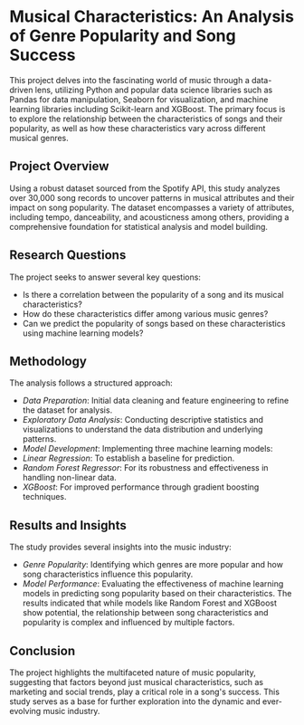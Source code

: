 # Musical Characteristics: An Analysis of Genre Popularity and Song Success
This project delves into the fascinating world of music through a data-driven lens, utilizing Python and popular data science libraries such as Pandas for data manipulation, Seaborn for visualization, and machine learning libraries including Scikit-learn and XGBoost. The primary focus is to explore the relationship between the characteristics of songs and their popularity, as well as how these characteristics vary across different musical genres.

## Project Overview
Using a robust dataset sourced from the Spotify API, this study analyzes over 30,000 song records to uncover patterns in musical attributes and their impact on song popularity. The dataset encompasses a variety of attributes, including tempo, danceability, and acousticness among others, providing a comprehensive foundation for statistical analysis and model building.

## Research Questions
The project seeks to answer several key questions:

- Is there a correlation between the popularity of a song and its musical characteristics?
- How do these characteristics differ among various music genres?
- Can we predict the popularity of songs based on these characteristics using machine learning models?

## Methodology
The analysis follows a structured approach:

- *Data Preparation*: Initial data cleaning and feature engineering to refine the dataset for analysis.
- *Exploratory Data Analysis*: Conducting descriptive statistics and visualizations to understand the data distribution and underlying patterns.
- *Model Development*: Implementing three machine learning models:
- *Linear Regression*: To establish a baseline for prediction.
- *Random Forest Regressor*: For its robustness and effectiveness in handling non-linear data.
- *XGBoost*: For improved performance through gradient boosting techniques.

## Results and Insights
The study provides several insights into the music industry:

- *Genre Popularity*: Identifying which genres are more popular and how song characteristics influence this popularity.
- *Model Performance*: Evaluating the effectiveness of machine learning models in predicting song popularity based on their characteristics. The results indicated that while models like Random Forest and XGBoost show potential, the relationship between song characteristics and popularity is complex and influenced by multiple factors.

## Conclusion
The project highlights the multifaceted nature of music popularity, suggesting that factors beyond just musical characteristics, such as marketing and social trends, play a critical role in a song's success. This study serves as a base for further exploration into the dynamic and ever-evolving music industry.
